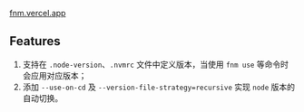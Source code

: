 [fnm.vercel.app](https://github.com/Schniz/fnm)

## Features

1. 支持在 `.node-version`、`.nvmrc` 文件中定义版本，当使用 `fnm use` 等命令时会应用对应版本；
2. 添加 `--use-on-cd` 及 `--version-file-strategy=recursive` 实现 `node` 版本的自动切换。
